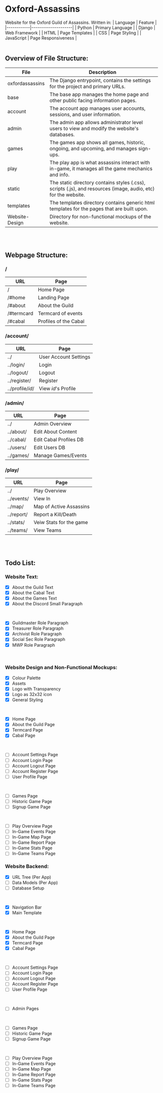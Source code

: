 # Oxford-Assassins
Website for the Oxford Guild of Assassins.
Written in:
| Language   | Feature             |
|------------|---------------------|
| Python     | Primary Language    |
| Django     | Web Framework       |
| HTML       | Page Templates      |
| CSS        | Page Styling        |
| JavaScript | Page Responsiveness |
<br>
<br>


## Overview of File Structure:
| File | Description |
| ---- | ----------- |
| oxfordassassins | The Django entrypoint, contains the settings for the project and primary URLs. |
| base            | The base app manages the home page and other public facing information pages. |
| account         | The account app manages user accounts, sessions, and user information. |
| admin           | The admin app allows administrator level users to view and modify the website's databases. |
| games           | The games app shows all games, historic, ongoing, and upcoming, and manages sign-ups. |
| play            | The play app is what assassins interact with in-game, it manages all the game mechanics and info. |
| static          | The static directory contains styles (.css), scripts (.js), and resources (image, audio, etc) for the website. |
| templates       | The templates directory contains generic html templates for the pages that are built upon. |
| Website-Design  | Directory for non-functional mockups of the website. |
<br>
<br>


## Webpage Structure:
### /
| URL                | Page                    |
|--------------------|-------------------------|
|   /                | Home Page               |
|   /#home           | Landing Page            |
|   /#about          | About the Guild         |
|   /#termcard       | Termcard of events      |
|   /#cabal          | Profiles of the Cabal   |
### /account/   
| URL                | Page                    |
|--------------------|-------------------------|
|   ../              | User Account Settings   |
|   ../login/        | Login                   |
|   ../logout/       | Logout                  |
|   ../register/     | Register                |
|   ../profile/*id*/ | View *id*'s Profile     |
### /admin/
| URL                | Page                    |
|--------------------|-------------------------|
|   ../              | Admin Overview          |
|   ../about/        | Edit About Content      |
|   ../cabal/        | Edit Cabal Profiles DB  |
|   ../users/        | Edit Users DB           |
|   ../games/        | Manage Games/Events     |
### /play/   
| URL                | Page                    |
|--------------------|-------------------------|
|   ../              | Play Overview           |
|   ../events/       | View In|Game Events     |
|   ../map/          | Map of Active Assassins |
|   ../report/       | Report a Kill/Death     |
|   ../stats/        | Veiw Stats for the game |
|   ../teams/        | View Teams              |
<br>
<br>


## Todo List:
### Website Text:
- [X] About the Guild Text
- [X] About the Cabal Text
- [X] About the Games Text
- [X] About the Discord Small Paragraph
<br>

- [X] Guildmaster Role Paragraph
- [X] Treasurer Role Paragraph
- [X] Archivist Role Paragraph
- [X] Social Sec Role Paragraph
- [X] MWP Role Paragraph
<br>

### Website Design and Non-Functional Mockups:
- [X] Colour Palette
- [X] Assets
- [X] Logo with Transparency
- [X] Logo as 32x32 icon
- [X] General Styling
<br>

- [X] Home Page
- [X] About the Guild Page
- [X] Termcard Page
- [X] Cabal Page
<br>

- [ ] Account Settings Page
- [ ] Account Login Page
- [ ] Account Logout Page
- [ ] Account Register Page
- [ ] User Profile Page
<br>

- [ ] Games Page
- [ ] Historic Game Page
- [ ] Signup Game Page
<br>

- [ ] Play Overview Page
- [ ] In-Game Events Page
- [ ] In-Game Map Page
- [ ] In-Game Report Page
- [ ] In-Game Stats Page
- [ ] In-Game Teams Page

### Website Backend:
- [X] URL Tree (Per App)
- [ ] Data Models (Per App)
- [ ] Database Setup
<br>

- [X] Navigation Bar
- [X] Main Template
<br>

- [X] Home Page
- [X] About the Guild Page
- [X] Termcard Page
- [X] Cabal Page
<br>

- [ ] Account Settings Page
- [ ] Account Login Page
- [ ] Account Logout Page
- [ ] Account Register Page
- [ ] User Profile Page
<br>

- [ ] Admin Pages
<br>

- [ ] Games Page
- [ ] Historic Game Page
- [ ] Signup Game Page
<br>

- [ ] Play Overview Page
- [ ] In-Game Events Page
- [ ] In-Game Map Page
- [ ] In-Game Report Page
- [ ] In-Game Stats Page
- [ ] In-Game Teams Page
